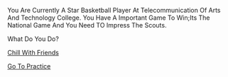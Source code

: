 You Are Currently A Star Basketball Player At Telecommunication Of Arts And Technology College. You Have A Important Game To Win;Its The National Game And You Need TO Impress The Scouts.

What Do You Do?



[Chill With Friends](chill-with-friends.md)

[Go To Practice](go-to-practice.m)